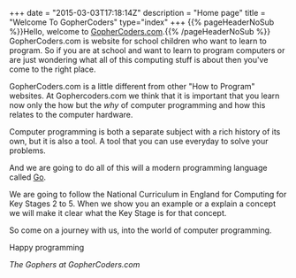 +++
date = "2015-03-03T17:18:14Z"
description = "Home page"
title = "Welcome To GopherCoders"
type="index"
+++
{{% pageHeaderNoSub %}}Hello, welcome to [GopherCoders.com](/).{{% /pageHeaderNoSub %}}
GopherCoders.com is website for school children who want to learn to program.
So if you are at school and want to learn to program computers or are just wondering
what all of this computing stuff is about then you've come to the right place.

GopherCoders.com is a little different from other "How to Program" websites.
At Gophercoders.com we think that it is important that you learn now only the how
but the _why_ of computer programming and how this relates to the computer hardware.

Computer programming is both a separate subject with a rich history of its own,
but it is also a tool. A tool that you can use everyday to solve your problems.

And we are going to do all of this will a modern programming language called
[Go](http://golang.org).

We are going to follow the National Curriculum in England for Computing for Key
Stages 2 to 5. When we show you an example or a explain a concept we will make it
clear what the Key Stage is for that concept.

So come on a journey with us, into the world of computer programming.

Happy programming

_The Gophers at GopherCoders.com_
